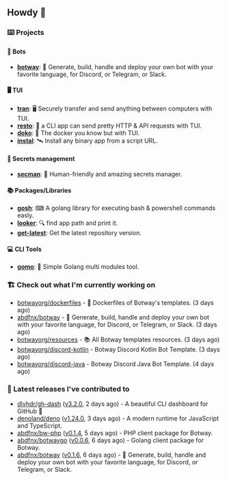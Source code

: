 ## Howdy 👋

### ⌨️ Projects

#### 🤖 Bots

- [**botway**](https://github.com/abdfnx/botway): 🤖 Generate, build, handle and deploy your own bot with your favorite language, for Discord, or Telegram, or Slack.

#### 🖥 TUI

- [**tran**](https://github.com/abdfnx/tran): 🖥 Securely transfer and send anything between computers with TUI.
- [**resto**](https://github.com/abdfnx/resto): 🔗 a CLI app can send pretty HTTP & API requests with TUI.
- [**doko**](https://github.com/abdfnx/doko): 🐳 The docker you know but with TUI.
- [**instal**](https://github.com/abdfnx/instal): 🛰️ Install any binary app from a script URL.

#### 🔐 Secrets management

- [**secman**](https://github.com/scmn-dev/secman): 👊 Human-friendly and amazing secrets manager.

#### 📚 Packages/Libraries

- [**gosh**](https://github.com/abdfnx/gosh): ⌨ A golang library for executing bash & powershell commands easly.
- [**looker**](https://github.com/abdfnx/looker): 🔍 find app path and print it.
- [**get-latest**](https://github.com/scmn-dev/get-latest): Get the latest repository version.

#### 💻 CLI Tools 

- [**gomo**](https://github.com/abdfnx/gomo): 📐 Simple Golang multi modules tool.

### 🏗️ Check out what I'm currently working on


- [botwayorg/dockerfiles](https://github.com/botwayorg/dockerfiles) - 🐋 Dockerfiles of Botway&#39;s templates. (3 days ago)
- [abdfnx/botway](https://github.com/abdfnx/botway) - 🤖 Generate, build, handle and deploy your own bot with your favorite language, for Discord, or Telegram, or Slack. (3 days ago)
- [botwayorg/resources](https://github.com/botwayorg/resources) - 📚 All Botway templates resources. (3 days ago)
- [botwayorg/discord-kotlin](https://github.com/botwayorg/discord-kotlin) - Botway Discord Kotlin Bot Template. (3 days ago)
- [botwayorg/discord-java](https://github.com/botwayorg/discord-java) - Botway Discord Java Bot Template. (4 days ago)

### 🔭 Latest releases I've contributed to

- [dlvhdr/gh-dash](https://github.com/dlvhdr/gh-dash) ([v3.2.0](https://github.com/dlvhdr/gh-dash/releases/tag/v3.2.0), 2 days ago) - A beautiful CLI dashboard for GitHub 🚀 
- [denoland/deno](https://github.com/denoland/deno) ([v1.24.0](https://github.com/denoland/deno/releases/tag/v1.24.0), 3 days ago) - A modern runtime for JavaScript and TypeScript.
- [abdfnx/bw-php](https://github.com/abdfnx/bw-php) ([v0.1.4](https://github.com/abdfnx/bw-php/releases/tag/v0.1.4), 5 days ago) - PHP client package for Botway.
- [abdfnx/botwaygo](https://github.com/abdfnx/botwaygo) ([v0.0.6](https://github.com/abdfnx/botwaygo/releases/tag/v0.0.6), 6 days ago) - Golang client package for Botway.
- [abdfnx/botway](https://github.com/abdfnx/botway) ([v0.1.6](https://github.com/abdfnx/botway/releases/tag/v0.1.6), 6 days ago) - 🤖 Generate, build, handle and deploy your own bot with your favorite language, for Discord, or Telegram, or Slack.
